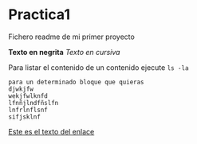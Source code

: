 # Practica1
Fichero readme de mi primer proyecto

**Texto en negrita**
*Texto en cursiva*

Para listar el contenido de un contenido ejecute `ls -la`

```
para un determinado bloque que quieras
djwkjfw
wekjfwlknfd
lfnñjlndfñslfn
lnfrlnflsnf
sifjsklnf
```

[Este es el texto del enlace](https://informatica.iesalbarregas.com/login/index.php)

